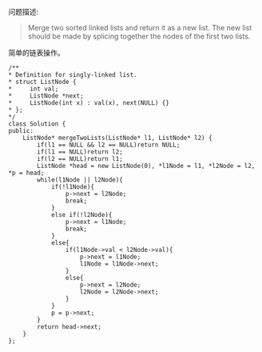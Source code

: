 ﻿问题描述:

> Merge two sorted linked lists and return it as a new list. The new list should be made by splicing together the nodes of the first two lists.

简单的链表操作。

    /**
    * Definition for singly-linked list.
    * struct ListNode {
    *     int val;
    *     ListNode *next;
    *     ListNode(int x) : val(x), next(NULL) {}
    * };
    */
    class Solution {
    public:
        ListNode* mergeTwoLists(ListNode* l1, ListNode* l2) {
            if(l1 == NULL && l2 == NULL)return NULL;
            if(l1 == NULL)return l2;
            if(l2 == NULL)return l1;
            ListNode *head = new ListNode(0), *l1Node = l1, *l2Node = l2, *p = head;
            while(l1Node || l2Node){
                if(!l1Node){
                    p->next = l2Node;
                    break;
                }
                else if(!l2Node){
                    p->next = l1Node;
                    break;
                }
                else{
                    if(l1Node->val < l2Node->val){
                        p->next = l1Node;
                        l1Node = l1Node->next;
                    }
                    else{
                        p->next = l2Node;
                        l2Node = l2Node->next;
                    }
                }
                p = p->next;
            }
            return head->next;
        }
    };